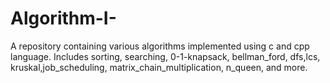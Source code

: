 # Algorithm-I-
A repository containing various algorithms implemented using c and cpp language. Includes sorting, searching, 0-1-knapsack, bellman_ford, dfs,lcs, kruskal,job_scheduling, matrix_chain_multiplication, n_queen, and more.
